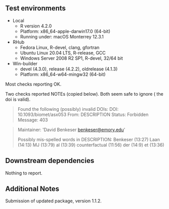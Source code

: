 ## Test environments
* Local 
	* R version 4.2.0
	* Platform: x86_64-apple-darwin17.0 (64-bit)
	* Running under: macOS Monterrey 12.3.1
* RHub 
	* Fedora Linux, R-devel, clang, gfortran
	* Ubuntu Linux 20.04 LTS, R-release, GCC
	* Windows Server 2008 R2 SP1, R-devel, 32/64 bit
* Win-builder
	* devel (4.3.0), release (4.2.2), oldrelease (4.1.3)
	* Platform: x86_64-w64-mingw32 (64-bit) 

Most checks reporting OK.

Two checks reported NOTEs (copied below). Both seem safe to ignore (
the doi is valid).

> Found the following (possibly) invalid DOIs:
>  DOI: 10.1093/biomet/asx053
>    From: DESCRIPTION
>    Status: Forbidden
>    Message: 403

> Maintainer: 'David Benkeser <benkeser@emory.edu>'
> 
> Possibly mis-spelled words in DESCRIPTION:
>   Benkeser (13:27)
>   Laan (14:13)
>   MJ (13:79)
>   al (13:39)
>   counterfactual (11:56)
>   der (14:9)
>   et (13:36)


## Downstream dependencies
Nothing to report.

## Additional Notes
Submission of updated package, version 1.1.2.
